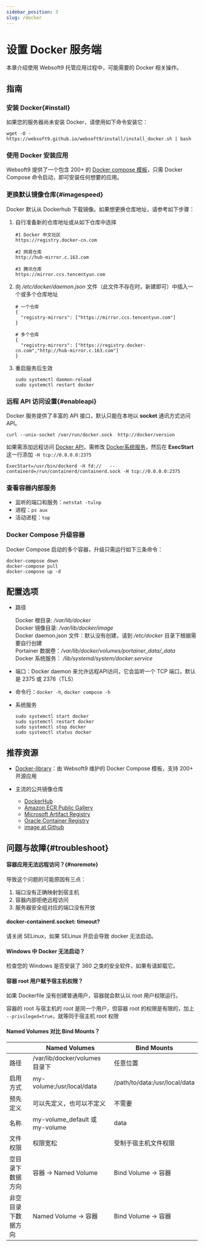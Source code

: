 ```yaml
---
sidebar_position: 3
slug: /docker
---
```


# 设置 Docker 服务端

本章介绍使用 Websoft9 托管应用过程中，可能需要的 Docker 相关操作。   

## 指南

### 安装 Docker{#install}

如果您的服务器尚未安装 Docker，请使用如下命令安装它：

```
wget -O - https://websoft9.github.io/websoft9/install/install_docker.sh | bash
```

### 使用 Docker 安装应用

Websoft9 提供了一个包含 200+ 的 [Docker compose 模板](https://github.com/Websoft9/docker-library)，只需 Docker Compose 命令启动，即可安装任何想要的应用。  

### 更换默认镜像仓库{#imagespeed}

Docker 默认从 Dockerhub 下载镜像。如果想更换仓库地址，请参考如下步骤：

1. 自行准备新的仓库地址或从如下仓库中选择
   ```
   #1 Docker 中文社区
   https://registry.docker-cn.com

   #2 网易仓库
   http://hub-mirror.c.163.com

   #3 腾讯仓库
   https://mirror.ccs.tencentyun.com
   ```

2. 向 */etc/docker/daemon.json* 文件（此文件不存在时，新建即可）中插入一个或多个仓库地址
    ```
    # 一个仓库
    {
      "registry-mirrors": ["https://mirror.ccs.tencentyun.com"]
    }

    # 多个仓库
    {
      "registry-mirrors": ["https://registry.docker-cn.com","http://hub-mirror.c.163.com"]
    }
    ```

3. 重启服务后生效
    ```
    sudo systemctl daemon-reload
    sudo systemctl restart docker
    ```

### 远程 API 访问设置{#enableapi}

Docker 服务提供了丰富的 API 接口，默认只能在本地以 **socket** 通讯方式访问 API。

```
curl --unix-socket /var/run/docker.sock  http://docker/version
```

如果需添加远程访问 [Docker API](https://docs.docker.com/engine/reference/commandline/dockerd/#daemon-socket-option)，需修改 [Docker系统服务](#path)，然后在 **ExecStart** 这一行添加 `-H tcp://0.0.0.0:2375`

```
ExecStart=/usr/bin/dockerd -H fd://   --containerd=/run/containerd/containerd.sock -H tcp://0.0.0.0:2375
```

### 查看容器内部服务

- 监听的端口和服务：`netstat -tulnp`
- 进程：`ps aux`
- 活动进程：`top`

### Docker Compose 升级容器

Docker Compose 启动的多个容器，升级只需运行如下三条命令：

```
docker-compose down
docker-compose pull
docker-compose up -d
```

## 配置选项

- 路径

    Docker 根目录: */var/lib/docker*  
    Docker 镜像目录: */var/lib/docker/image*   
    Docker daemon.json 文件：默认没有创建，请到 */etc/docker* 目录下根据需要自行创建   
    Portainer 数据卷：*/var/lib/docker/volumes/portainer_data/_data*    
    Docker 系统服务： */lib/systemd/system/docker.service*  

- 端口：Docker daemon 来允许远程API访问，它会监听一个 TCP 端口，默认是 2375 或 2376（TLS）
- 命令行：`docker -h`, `docker compose -h`
- 系统服务
  ```shell
  sudo systemctl start docker
  sudo systemctl restart docker
  sudo systemctl stop docker
  sudo systemctl status docker
  ```

## 推荐资源

- [Docker-library](https://github.com/Websoft9/docker-library)：由 Websoft9 维护的 Docker Compose 模板，支持 200+ 开源应用

- 主流的公共镜像仓库

    * [DockerHub](https://hub.docker.com/)
    * [Amazon ECR Public Gallery](https://gallery.ecr.aws/)
    * [Microsoft Artifact Registry](https://mcr.microsoft.com/)
    * [Oracle Container Registry](https://container-registry.oracle.com/)
    * [image at Github](https://github.com/search?q=wordpress+image&type=registrypackages)

## 问题与故障{#troubleshoot}

#### 容器应用无法远程访问？{#noremote}

导致这个问题的可能原因有三点：

1. 端口没有正确映射到宿主机
2. 容器内部拒绝远程访问
3. 服务器安全组对应的端口没有开放

#### docker-containerd.socket: timeout?

请关闭 SELinux，如果 SELinux 开启会导致 docker 无法启动。  

#### Windows 中 Docker 无法启动？

检查您的 Windows 是否安装了 360 之类的安全软件，如果有请卸载它。  

#### 容器 root 用户赋予宿主机权限？

如果 Dockerfile 没有创建普通用户，容器就会默认以 root 用户权限运行。  

容器的 root 与宿主机的 root 是同一个用户，但容器 root 的权限是有限的，加上 `--privileged=true`，就等同于宿主机 root 权限

#### Named Volumes 对比 Bind Mounts？

|          | Named Volumes                  | Bind Mounts                   |
| -------- | ------------------------------ | ----------------------------- |
| 路径     | /var/lib/docker/volumes 目录下 | 任意位置                      |
| 启用方式 | my-volume:/usr/local/data      | /path/to/data:/usr/local/data |
| 预先定义 | 可以先定义，也可以不定义       | 不需要                        |
| 名称     | my-volume_default 或 my-volume | data                          |
| 文件权限 | 权限宽松                       | 受制于宿主机文件权限          |
| 空目录下数据方向 | 容器 → Named Volume                   | Bind Volume  → 容器                |
| 非空目录下数据方向 | Named Volume  → 容器                   | Bind Volume  → 容器                |
